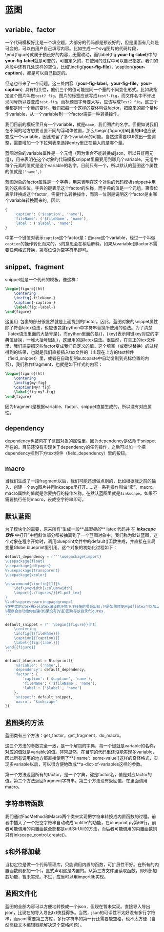 # 蓝图

## variable、factor

一个代码模板好比是一个填空题，大部分的代码都是预设好的，但是里面有几处是可变的，可以由用户自己填写内容。比如生成一个svg图片的代码片段，\end{figure}就属于预设好的内容，无需改动，而\label{fig:**your-fig-label**}中的**your-fig-label**就是可变的，可自定义的，在使用的过程中可以自己指定。我们的片段中还有几处这样的空位，比如\incfig{**your-fig-file**}，\caption{**your-caption**}，都是可以自己指定的。

但这也带来了一个问题，这三处内容（**your-fig-label**，**your-fig-file**，**your-caption**）具有相关性，他们三个的值可能是同一个量的不同变化形式。比如我指定这个图片叫做`test? fig`，图片的标签应该写成`test?-fig`，而文件名中不许出现问号所以要变成`test-fig`，而标题首字母要大写，应该写成`Test? fig`。这三个量都是同一个量的变体。我们把每一个这样的变体叫做factor，把原来的那个量称作variable，从一个variable到一个factor需要一种转换操作。

我们目前的模板里只有一个variable，就是`name`，我们图片的名字。但假如说我们在不同的地方想要设置不同的浮动体位置，那么\begin{figure}[**ht**]里的**ht**也应该变成一个variable，因此预留了多个variable的可能。当然这需要GUI做出一些调整，需要增加一个下拉列表来选择entry里正在输入的是哪个量。

蓝图对象的variable属性是一个元组（因为集合不能转换成json，所以只好用元组），用来表明在这个对象的代码模板snippet里需要用到哪几个variable，元组中每个元素的值就是这个variable的名字。目前只有一个，所以默认的蓝图这个属性的值就是`('name',)`

蓝图对象的factor属性是一个字典，用来表明在这个对象的代码模板snippet中用到的这些空位。字典的键表示这个factor的名称，而字典的值是一个元组，第零位表示转换成这个factor，需要什么转换操作，而第一位则是说明这个factor是由哪个variable转换而来的。因此

```python
{
	'caption': ('$caption', 'name'),
    'fileName': ('$fileName', 'name'),
    'label': ('$label', 'name')
}
```

中第一个键值对表示`caption`这个factor是：由`name`这个variable，经过一个叫做`caption`的操作转化而来的。`$`的意思会在稍后解释。如果从variable到factor不需要任何格式转换，第零位设为空字符串即可。

## snippet、fragment

snippet就是一个代码的模板，像这样：

```latex
\begin{figure}[ht]
    \centering
    \incfig{-fileName-}
    \caption{-caption-}
    \label{fig:-label-}
\end{figure}
```

这里用`-`包裹的部分很显然就是上面提到的factor。因此，蓝图对象的snippet属性除了符合latex语法，也应该包含python中字符串替换所使用的语法。为了清楚（latex语法里面的大括号是{，而python里面的是{{，{key}表示用键key对应的字典值替换，一堆大括号很乱），这里用的是latex语法。很显然，在真正的tex文件里，我们需要把这些factor变成我们自定义的值。这个填空（或者说替换）的过程得到的结果，也就是我们直接插入tex文件的（出现在上方的text控件（field_snippet）里，或者在自动复制autopaste中自动复制到光标位置的内容），我们称作fragment，也就是如下样式的内容：

```latex
\begin{figure}[ht]
    \centering
    \incfig{my-fig}
    \caption{My? fig}
    \label{fig:my?-fig}
\end{figure}
```

因为fragment是根据variable、factor、snippet直接生成的，所以没有对应属性。

## dependency

dependency也被包在了蓝图对象的属性里。因为dependency是依附于snippet存在的。目前还没有实现关于dependency的任何操作，之后可以加一个把dependency插到下方text控件（field_dependency）里的按钮。

## macro

当我们生成了一段fragment以后，我们可能还想做点别的，比如根据我之前的输入，创建一个svg图片并再inkscape里打开……这一系列操作叫做“宏”，macro。macro属性的值就是你要执行的操作名称，在默认蓝图里就是`$inkscape`。如果不需要执行任何macro，设成空字符串即可。

## 默认蓝图

为了模块化的需要，原来所有“生成一段**_插图用的_** latex 代码并 在 **_inkscape软件_** 中打开”中粗斜体部分都被抽离到了一个蓝图对象中，我们称为默认蓝图，这个对象在程序开始时，调用blueprint文件中的default()函数生成，并直接在全局变量Globe.blueprint里引用。这个对象的初始化过程如下：

```python
default_dependency = r'''\usepackage{import}
\usepackage{float}
\usepackage{pdfpages}
%\usepackage{transparent}
\usepackage{xcolor}

\newcommand{\incfig}[1]{%
    \def\svgwidth{\columnwidth}
    \import{./figures/}{#1.pdf_tex}
}
%\pdfsuppresswarningpagegroup=1
%在中文的ctex被xelatex编译的环境下注释掉的项会出错;但是如果你使用pdflatex可以加上.
%程序会自动给你创建(如果没有的话)图片存放目录figures.
'''

default_snippet = r'''\begin{{figure}}[ht]
    \centering
    \incfig{{{fileName}}}
    \caption{{{caption}}}
    \label{{fig:{label}}}
\end{{figure}}
'''

default_blueprint = Blueprint({
    'variable': ('name',),
    'dependency': default_dependency,
    'factor': {
        'caption': ('$caption', 'name'),
        'fileName': ('$fileName', 'name'),
        'label': ('$label', 'name')
    },
    'snippet': default_snippet,
    'macro': '$inkscape'
})
```

## 蓝图类的方法

蓝图类有三个方法：get_factor，get_fragment，do_macro。

这三个方法的参数完全一致，是一个解包的字典，每一个键就是variable的名称，对应的值就是variable的值。非常显然，在目前的代码里还没能实现多variable，因此所有调用的地方都直接使用了\*\*{'name': 'some-value'}这样的奇怪格式，实现多variable以后，可以很方便地改成\*\*a-dict-of-variables这样的参数。

第一个方法返回所有的factor，是一个字典，键是factor名，值是对应factor的值。第二个方法返回fragment字符串。第三个方法没有返回值，在里面调用macro。

## 字符串转函数

我们通过FacMethod和Macro两个类来实现把字符串转换成内置函数的过程。前者中插入了一个把空字符串自动改成'untitle'的功能，在blueprint.py第69行。前者可能调用的内置函数全部都是util.StrUtil的方法，而后者可能调用的内置函数则只有inkscape_control.create()。

## `$`和外部加载

当初定位是做一个代码管理库，只能调用内置的函数，可扩展性不好。在所有的内置函数前都加一个`$`，显式声明这是内置的。从第三方文件里读取函数，即外部加载功能，暂未实现。不过，应当可以用importlib实现。

## 蓝图文件化

蓝图的全部内容可以方便地转换成一个json，但现在暂未实现。直接导入导出json，比现在的导入导出txt快捷得多。当然，json的可读性不太好没有多行字符串，而yaml需要第三方库，多行字符串的第一行还需要敲空格，也不太方便（当然高级文本编辑器能解决这个空格问题）。